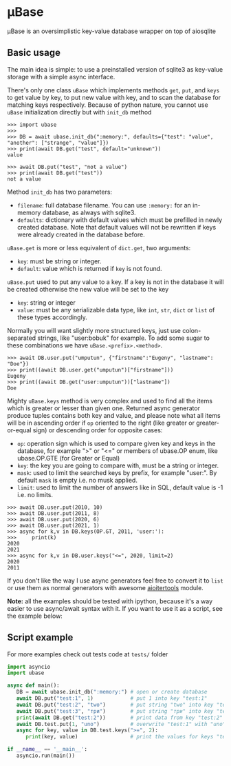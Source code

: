 # μBase

μBase is an oversimplistic key-value database wrapper on top of aiosqlite

## Basic usage

The main idea is simple: to use a preinstalled version of sqlite3 as key-value storage with a simple async interface.

There's only one class `uBase` which implements methods `get`, `put`, and `keys` to get value by key, to put new value with key, and to scan the database for matching keys respectively. Because of python nature, you cannot use `uBase` initialization directly but with `init_db` method

```python-console
>>> import ubase
>>>
>>> DB = await ubase.init_db(":memory:", defaults={"test": "value", "another": ["strange", "value"]})
>>> print(await DB.get("test", default="unknown"))
value

>>> await DB.put("test", "not a value")
>>> print(await DB.get("test"))
not a value

```

Method `init_db` has two parameters:
 - `filename`: full database filename. You can use `:memory:` for an in-memory database, as always with sqlite3.
 - `defaults`: dictionary with default values which must be prefilled in newly created database. Note that default values will not be rewritten if keys were already created in the database before.
 
 `uBase.get` is more or less equivalent of `dict.get`, two arguments:
 - `key`: must be string or integer.
 - `default`: value which is returned if `key` is not found.
 
 `uBase.put` used to put any value to a key. If a key is not in the database it will be created otherwise the new value will be set to the key
 - `key`: string or integer
 - `value`: must be any serializable data type, like `int`, `str`, `dict` or `list` of these types accordingly.
 
 Normally you will want slightly more structured keys, just use colon-separated strings, like "user:bobuk" for example.
 To add some sugar to these combinations we have `uBase.<prefix>.<method>`.
 
 ```python-console
 >>> await DB.user.put("umputun", {"firstname":"Eugeny", "lastname": "Doe"})
 >>> print((await DB.user.get("umputun")["firstname"]))
 Eugeny
 >>> print((await DB.get("user:umputun"))["lastname"])
 Doe
 ```
 
 Mighty `uBase.keys` method is very complex and used to find all the items which is greater or lesser than given one. Returned async generator produce tuples contains both key and value, and please note what all items will be in ascending order if `op` oriented to the right (like greater or greater-or-equal sign) or descending order for opposite cases:
 - `op`: operation sign which is used to compare given key and keys in the database, for example ">" or "<=" or members of ubase.OP enum, like ubase.OP.GTE (for Greater or Equal)
 - `key`: the key you are going to compare with, must be a string or integer.
 - `mask`: used to limit the searched keys by prefix, for example "user:". By default `mask` is empty i.e. no musk applied.
 - `limit`: used to limit the number of answers like in SQL, default value is -1 i.e. no limits.
 
 ```python-console
 >>> await DB.user.put(2010, 10)
 >>> await DB.user.put(2011, 8)
 >>> await DB.user.put(2020, 6)
 >>> await DB.user.put(2021, 1)
 >>> async for k,v in DB.keys(OP.GT, 2011, 'user:'):
>>>     print(k)
2020
2021
>>> async for k,v in DB.user.keys("<=", 2020, limit=2)
2020
2011
 ```
 
 If you don't like the way I use async generators feel free to convert it to `list` or use them as normal generators with awesome [aioitertools](https://github.com/omnilib/aioitertools) module.
 
 
**Note:** all the examples should be tested with ipython, because it's a way easier to use async/await syntax with it. If you want to use it as a script, see the example below:

## Script example

For more examples check out tests code at `tests/` folder

```python
import asyncio
import ubase

async def main():
   DB = await ubase.init_db(":memory:") # open or create database
   await DB.put("test:1", 1)            # put 1 into key "test:1"
   await DB.put("test:2", "two")        # put string "two" into key "test:2"
   await DB.put("test:3", "три")        # put string "три" into key "test:3"
   print(await DB.get("test:2"))        # print data from key "test:2" (must be "two", see?)
   await DB.test.put(1, "uno")          # overwrite "test:1" with "uno"
   async for key, value in DB.test.keys(">=", 2):
      print(key, value)                 # print the values for keys "test:2" and "test:3"

if __name__ == '__main__':
   asyncio.run(main())
```

